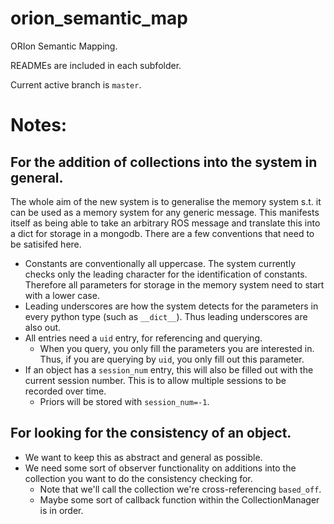 # orion_semantic_map
ORIon Semantic Mapping.

READMEs are included in each subfolder.

Current active branch is `master`.

# Notes:

## For the addition of collections into the system in general.
The whole aim of the new system is to generalise the memory system s.t. it can be used as a memory system for any generic message. This manifests itself as being able to take an arbitrary ROS message and translate this into a dict for storage in a mongodb. There are a few conventions that need to be satisifed here.
 - Constants are conventionally all uppercase. The system currently checks only the leading character for the identification of constants. Therefore all parameters for storage in the memory system need to start with a lower case.
 - Leading underscores are how the system detects for the parameters in every python type (such as `__dict__`). Thus leading underscores are also out.
 - All entries need a `uid` entry, for referencing and querying. 
    - When you query, you only fill the parameters you are interested in. Thus, if you are querying by `uid`, you only fill out this parameter. 
 - If an object has a `session_num` entry, this will also be filled out with the current session number. This is to allow multiple sessions to be recorded over time. 
    - Priors will be stored with `session_num=-1`.

## For looking for the consistency of an object.

 - We want to keep this as abstract and general as possible.
 - We need some sort of observer functionality on additions into the collection you want to do the consistency checking for.
   - Note that we'll call the collection we're cross-referencing `based_off`.
   - Maybe some sort of callback function within the CollectionManager is in order.
